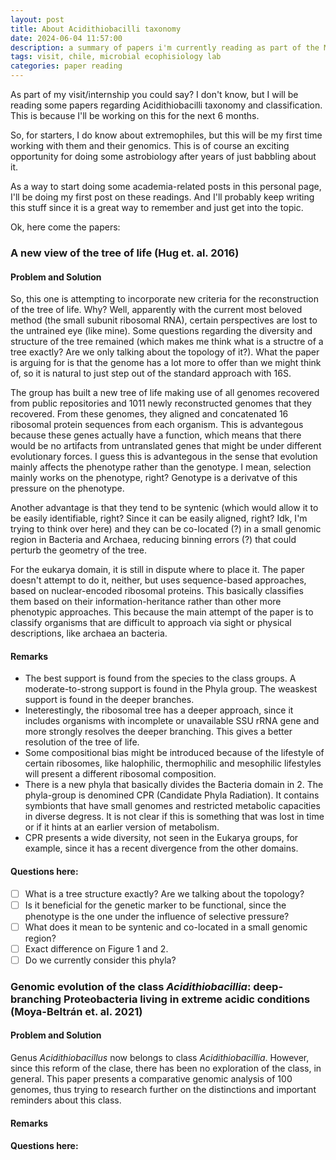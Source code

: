 ```yaml
---
layout: post
title: About Acidithiobacilli taxonomy
date: 2024-06-04 11:57:00
description: a summary of papers i'm currently reading as part of the Microbial Ecophisiology Lab
tags: visit, chile, microbial ecophisiology lab
categories: paper reading
---
```


As part of my visit/internship you could say? I don't know, but I will be reading some papers regarding Acidithiobacilli taxonomy and classification. This is because I'll be working on this for the next 6 months.

So, for starters, I do know about extremophiles, but this will be my first time working with them and their genomics. This is of course an exciting opportunity for doing some astrobiology after years of just babbling about it.

As a way to start doing some academia-related posts in this personal page, I'll be doing my first post on these readings. And I'll probably keep writing this stuff since it is a great way to remember and just get into the topic.

Ok, here come the papers:

### A new view of the tree of life (Hug et. al. 2016)

#### Problem and Solution

So, this one is attempting to incorporate new criteria for the reconstruction of the tree of life. Why? Well, apparently with the current most beloved method (the small subunit ribosomal RNA), certain perspectives are lost to the untrained eye (like mine). Some questions regarding the diversity and structure of the tree remained (which makes me think what is a structre of a tree exactly? Are we only talking about the topology of it?). What the paper is arguing for is that the genome has a lot more to offer than we might think of, so it is natural to just step out of the standard approach with 16S.

The group has built a new tree of life making use of all genomes recovered from public repositories and 1011 newly reconstructed genomes that they recovered. From these genomes, they aligned and concatenated 16 ribosomal protein sequences from each organism. This is advantegous because these genes actually have a function, which means that there would be no artifacts from untranslated genes that might be under different evolutionary forces. I guess this is advantegous in the sense that evolution mainly affects the phenotype rather than the genotype. I mean, selection mainly works on the phenotype, right? Genotype is a derivatve of this pressure on the phenotype.

Another advantage is that they tend to be syntenic (which would allow it to be easily identifiable, right? Since it can be easily aligned, right? Idk, I'm trying to think over here) and they can be co-located (?) in a small genomic region in Bacteria and Archaea, reducing binning errors (?) that could perturb the geometry of the tree.

For the eukarya domain, it is still in dispute where to place it. The paper doesn't attempt to do it, neither, but uses sequence-based approaches, based on nuclear-encoded ribosomal proteins. This basically classifies them based on their information-heritance rather than other more phenotypic approaches. This because the main attempt of the paper is to classify organisms that are difficult to approach via sight or physical descriptions, like archaea an bacteria.

#### Remarks

- The best support is found from the species to the class groups. A moderate-to-strong support is found in the Phyla group. The weaskest support is found in the deeper branches.
- Ineterestingly, the ribosomal tree has a deeper approach, since it includes organisms with incomplete or unavailable SSU rRNA gene and more strongly resolves the deeper branching. This gives a better resolution of the tree of life.
- Some compositional bias might be introduced because of the lifestyle of certain ribosomes, like halophilic, thermophilic and mesophilic lifestyles will present a different ribosomal composition.
- There is a new phyla that basically divides the Bacteria domain in 2. The phyla-group is denomined CPR (Candidate Phyla Radiation). It contains symbionts that have small genomes and restricted metabolic capacities in diverse degress. It is not clear if this is something that was lost in time or if it hints at an earlier version of metabolism.
- CPR presents a wide diversity, not seen in the Eukarya groups, for example, since it has a recent divergence from the other domains.

#### Questions here:

- [ ] What is a tree structure exactly? Are we talking about the topology?
- [ ] Is it beneficial for the genetic marker to be functional, since the phenotype is the one under the influence of selective pressure?
- [ ] What does it mean to be syntenic and co-located in a small genomic region?
- [ ] Exact difference on Figure 1 and 2.
- [ ] Do we currently consider this phyla?

### Genomic evolution of the class *Acidithiobacillia*: deep-branching Proteobacteria living in extreme acidic conditions (Moya-Beltrán et. al. 2021)

#### Problem and Solution

Genus *Acidithiobacillus* now belongs to class *Acidithiobacillia*. However, since this reform of the clase, there has been no exploration of the class, in general. This paper presents a comparative genomic analysis of 100 genomes, thus trying to research further on the distinctions and important reminders about this class.

#### Remarks

#### Questions here:
